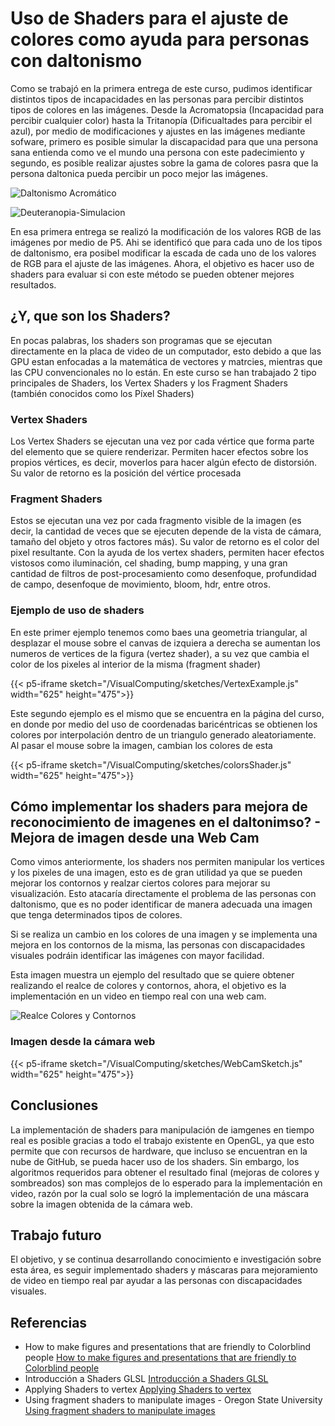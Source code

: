 # Uso de Shaders para el ajuste de colores como ayuda para personas con daltonismo

Como se trabajó en la primera entrega de este curso, pudimos identificar distintos tipos de incapacidades en las personas para percibir distintos tipos de colores en las imágenes. Desde la Acromatopsia (Incapacidad para percibir cualquier color) hasta la Tritanopía (Dificualtades para percibir el azul), por medio de modificaciones y ajustes en las imágenes mediante sofware, primero es posible simular la discapacidad para que una persona sana entienda como ve el mundo una persona con este padecimiento y segundo, es posible realizar ajustes sobre la gama de colores pasra que la persona daltonica pueda percibir un poco mejor las imágenes.

![Daltonismo Acromático](https://www.qvision.es/blogs/ana-tauste/files/2016/04/daltonismo-1024x1006.jpg)

![Deuteranopia-Simulacion](/VisualComputing/sketches/deuteranopia-simulation.jpg)

En esa primera entrega se realizó la modificación de los valores RGB de las imágenes por medio de P5. Ahi se identificó que para cada uno de los tipos de daltonismo, era posibel modificar la escada de cada uno de los valores de RGB para el ajuste de las imágenes. Ahora, el objetivo es hacer uso de shaders para evaluar si con este método se pueden obtener mejores resultados.

## ¿Y, que son los Shaders?

En pocas palabras, los shaders son programas que se ejecutan directamente en la placa de video de un computador, esto debido a que las GPU estan enfocadas a la matemática de vectores y matrcies, mientras que las CPU convencionales no lo están. En este curso se han trabajado 2 tipo principales de Shaders, los Vertex Shaders y los Fragment Shaders (también conocidos como los Píxel Shaders)

### Vertex Shaders

Los Vertex Shaders se ejecutan una vez por cada vértice que forma parte del elemento que se quiere renderizar. Permiten hacer efectos sobre los propios vértices, es decir, moverlos para hacer algún efecto de distorsión. Su valor de retorno es la posición del vértice procesada

### Fragment Shaders

Estos se ejecutan una vez por cada fragmento visible de la imagen (es decir, la cantidad de veces que se ejecuten depende de la vista de cámara, tamaño del objeto y otros factores más). Su valor de retorno es el color del pixel resultante. Con la ayuda de los vertex shaders, permiten hacer efectos vistosos como iluminación, cel shading, bump mapping, y una gran cantidad de filtros de post-procesamiento como desenfoque, profundidad de campo, desenfoque de movimiento, bloom, hdr, entre otros.

### Ejemplo de uso de shaders

En este primer ejemplo tenemos como baes una geometria triangular, al desplazar el mouse sobre el canvas de izquiera a derecha se aumentan los numeros de vertices de la figura (vertez shader), a su vez que cambia el color de los pixeles al interior de la misma (fragment shader)

{{< p5-iframe sketch="/VisualComputing/sketches/VertexExample.js" width="625" height="475">}}

Este segundo ejemplo es el mismo que se encuentra en la página del curso, en donde por medio del uso de coordenadas baricéntricas se obtienen los colores por interpolación dentro de un triangulo generado aleatoriamente. Al pasar el mouse sobre la imagen, cambian los colores de esta

{{< p5-iframe sketch="/VisualComputing/sketches/colorsShader.js" width="625" height="475">}}

## Cómo implementar los shaders para mejora de reconocimiento de imagenes en el daltonimso? - Mejora de imagen desde una Web Cam

Como vimos anteriormente, los shaders nos permiten manipular los vertices y los pixeles de una imagen, esto es de gran utilidad ya que se pueden mejorar los contornos y realzar ciertos colores para mejorar su visualización. Esto atacaría directamente el problema de las personas con daltonismo, que es no poder identificar de manera adecuada una imagen que tenga determinados tipos de colores.

Si se realiza un cambio en los colores de una imagen y se implementa una mejora en los contornos de la misma, las personas con discapacidades visuales podráin identificar las imágenes con mayor facilidad.

Esta imagen muestra un ejemplo del resultado que se quiere obtener realizando el realce de colores y contornos, ahora, el objetivo es la implementación en un video en tiempo real con una web cam.

![Realce Colores y Contornos](/VisualComputing/sketches/original_shad1.png)

### Imagen desde la cámara web

{{< p5-iframe sketch="/VisualComputing/sketches/WebCamSketch.js" width="625" height="475">}}

## Conclusiones

La implementación de shaders para manipulación de iamgenes en tiempo real es posible gracias a todo el trabajo existente en OpenGL, ya que esto permite que con recursos de hardware, que incluso se encuentran en la nube de GitHub, se pueda hacer uso de los shaders. Sin embargo, los algoritmos requeridos para obtener el resultado final (mejoras de colores y sombreados) son mas complejos de lo esperado para la implementación en video, razón por la cual solo se logró la implementación de una máscara sobre la imagen obtenida de la cámara web.

## Trabajo futuro

El objetivo, y se continua desarrollando conocimiento e investigación sobre esta área, es seguir implementado shaders y máscaras para mejoramiento de video en tiempo real par ayudar a las personas con discapacidades visuales.


## Referencias

- How to make figures and presentations that are friendly to Colorblind people [How to make figures and presentations that are friendly to Colorblind people](https://jfly.uni-koeln.de/color/) 
- Introducción a Shaders GLSL [Introducción a Shaders GLSL](https://gzalo.com/articles/shaders/) 
- Applying Shaders to vertex [Applying Shaders to vertex](https://itp-xstory.github.io/p5js-shaders/#/./docs/examples/shaders_to_vertices)
- Using fragment shaders to manipulate images - Oregon State University [Using fragment shaders to manipulate images](https://web.engr.oregonstate.edu/~mjb/cs519/Handouts/image.1pp.pdf) 
